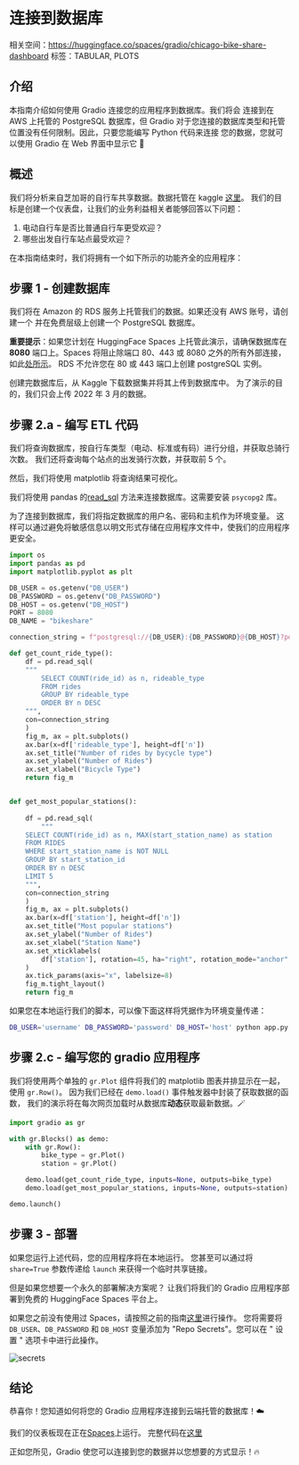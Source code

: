 # 连接到数据库

相关空间：https://huggingface.co/spaces/gradio/chicago-bike-share-dashboard
标签：TABULAR, PLOTS 

## 介绍

本指南介绍如何使用 Gradio 连接您的应用程序到数据库。我们将会
连接到在 AWS 上托管的 PostgreSQL 数据库，但 Gradio 对于您连接的数据库类型和托管位置没有任何限制。因此，只要您能编写 Python 代码来连接
您的数据，您就可以使用 Gradio 在 Web 界面中显示它 💪

## 概述

我们将分析来自芝加哥的自行车共享数据。数据托管在 kaggle [这里](https://www.kaggle.com/datasets/evangower/cyclistic-bike-share?select=202203-divvy-tripdata.csv)。
我们的目标是创建一个仪表盘，让我们的业务利益相关者能够回答以下问题：

1. 电动自行车是否比普通自行车更受欢迎？
2. 哪些出发自行车站点最受欢迎？

在本指南结束时，我们将拥有一个如下所示的功能齐全的应用程序：

<gradio-app space="gradio/chicago-bike-share-dashboard"> </gradio-app>

## 步骤 1 - 创建数据库

我们将在 Amazon 的 RDS 服务上托管我们的数据。如果还没有 AWS 账号，请创建一个
并在免费层级上创建一个 PostgreSQL 数据库。 

**重要提示**：如果您计划在 HuggingFace Spaces 上托管此演示，请确保数据库在 **8080** 端口上。Spaces
将阻止除端口 80、443 或 8080 之外的所有外部连接，如此[处所示](https://huggingface.co/docs/hub/spaces-overview#networking)。
RDS 不允许您在 80 或 443 端口上创建 postgreSQL 实例。

创建完数据库后，从 Kaggle 下载数据集并将其上传到数据库中。
为了演示的目的，我们只会上传 2022 年 3 月的数据。

## 步骤 2.a - 编写 ETL 代码
我们将查询数据库，按自行车类型（电动、标准或有码）进行分组，并获取总骑行次数。
我们还将查询每个站点的出发骑行次数，并获取前 5 个。 

然后，我们将使用 matplotlib 将查询结果可视化。

我们将使用 pandas 的[read_sql](https://pandas.pydata.org/docs/reference/api/pandas.read_sql.html)
方法来连接数据库。这需要安装 `psycopg2` 库。 

为了连接到数据库，我们将指定数据库的用户名、密码和主机作为环境变量。
这样可以通过避免将敏感信息以明文形式存储在应用程序文件中，使我们的应用程序更安全。

```python
import os
import pandas as pd
import matplotlib.pyplot as plt

DB_USER = os.getenv("DB_USER")
DB_PASSWORD = os.getenv("DB_PASSWORD")
DB_HOST = os.getenv("DB_HOST")
PORT = 8080
DB_NAME = "bikeshare"

connection_string = f"postgresql://{DB_USER}:{DB_PASSWORD}@{DB_HOST}?port={PORT}&dbname={DB_NAME}"

def get_count_ride_type():
    df = pd.read_sql(
    """
        SELECT COUNT(ride_id) as n, rideable_type
        FROM rides
        GROUP BY rideable_type
        ORDER BY n DESC
    """,
    con=connection_string
    )
    fig_m, ax = plt.subplots()
    ax.bar(x=df['rideable_type'], height=df['n'])
    ax.set_title("Number of rides by bycycle type")
    ax.set_ylabel("Number of Rides")
    ax.set_xlabel("Bicycle Type")
    return fig_m


def get_most_popular_stations():
    
    df = pd.read_sql(
        """
    SELECT COUNT(ride_id) as n, MAX(start_station_name) as station
    FROM RIDES
    WHERE start_station_name is NOT NULL
    GROUP BY start_station_id
    ORDER BY n DESC
    LIMIT 5
    """,
    con=connection_string
    )
    fig_m, ax = plt.subplots()
    ax.bar(x=df['station'], height=df['n'])
    ax.set_title("Most popular stations")
    ax.set_ylabel("Number of Rides")
    ax.set_xlabel("Station Name")
    ax.set_xticklabels(
        df['station'], rotation=45, ha="right", rotation_mode="anchor"
    )
    ax.tick_params(axis="x", labelsize=8)
    fig_m.tight_layout()
    return fig_m
```

如果您在本地运行我们的脚本，可以像下面这样将凭据作为环境变量传递：

```bash
DB_USER='username' DB_PASSWORD='password' DB_HOST='host' python app.py
```

## 步骤 2.c - 编写您的 gradio 应用程序
我们将使用两个单独的 `gr.Plot` 组件将我们的 matplotlib 图表并排显示在一起，使用 `gr.Row()`。
因为我们已经在 `demo.load()` 事件触发器中封装了获取数据的函数，
我们的演示将在每次网页加载时从数据库**动态**获取最新数据。🪄

```python
import gradio as gr

with gr.Blocks() as demo:
    with gr.Row():
        bike_type = gr.Plot()
        station = gr.Plot()

    demo.load(get_count_ride_type, inputs=None, outputs=bike_type)
    demo.load(get_most_popular_stations, inputs=None, outputs=station)

demo.launch()
```

## 步骤 3 - 部署
如果您运行上述代码，您的应用程序将在本地运行。
您甚至可以通过将 `share=True` 参数传递给 `launch` 来获得一个临时共享链接。

但是如果您想要一个永久的部署解决方案呢？
让我们将我们的 Gradio 应用程序部署到免费的 HuggingFace Spaces 平台上。

如果您之前没有使用过 Spaces，请按照之前的指南[这里](/using_hugging_face_integrations)进行操作。
您将需要将 `DB_USER`、`DB_PASSWORD` 和 `DB_HOST` 变量添加为 "Repo Secrets"。您可以在 " 设置 " 选项卡中进行此操作。

![secrets](/assets/guides/secrets.png)

## 结论
恭喜你！您知道如何将您的 Gradio 应用程序连接到云端托管的数据库！☁️

我们的仪表板现在正在[Spaces](https://huggingface.co/spaces/gradio/chicago-bike-share-dashboard)上运行。
完整代码在[这里](https://huggingface.co/spaces/gradio/chicago-bike-share-dashboard/blob/main/app.py)

正如您所见，Gradio 使您可以连接到您的数据并以您想要的方式显示！🔥
